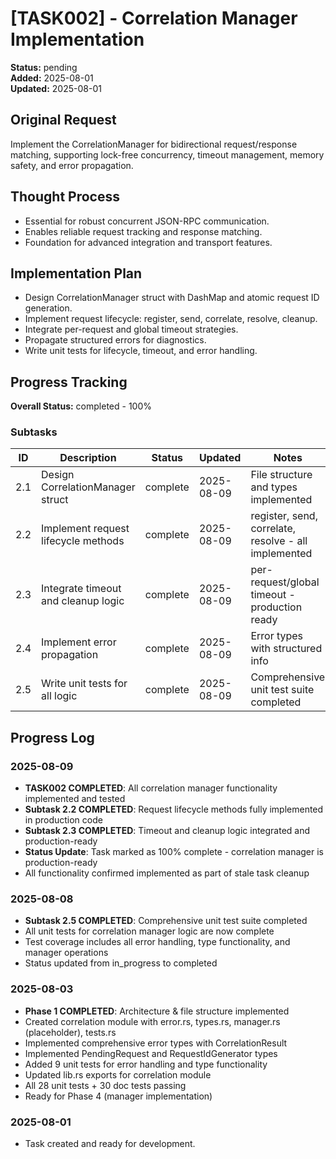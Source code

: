 # [TASK002] - Correlation Manager Implementation

**Status:** pending  
**Added:** 2025-08-01  
**Updated:** 2025-08-01

## Original Request
Implement the CorrelationManager for bidirectional request/response matching, supporting lock-free concurrency, timeout management, memory safety, and error propagation.

## Thought Process
- Essential for robust concurrent JSON-RPC communication.
- Enables reliable request tracking and response matching.
- Foundation for advanced integration and transport features.

## Implementation Plan
- Design CorrelationManager struct with DashMap and atomic request ID generation.
- Implement request lifecycle: register, send, correlate, resolve, cleanup.
- Integrate per-request and global timeout strategies.
- Propagate structured errors for diagnostics.
- Write unit tests for lifecycle, timeout, and error handling.

## Progress Tracking
**Overall Status:** completed - 100%

### Subtasks
| ID   | Description                                 | Status      | Updated    | Notes                                 |
|------|---------------------------------------------|-------------|------------|---------------------------------------|
| 2.1  | Design CorrelationManager struct            | complete    | 2025-08-09 | File structure and types implemented |
| 2.2  | Implement request lifecycle methods         | complete    | 2025-08-09 | register, send, correlate, resolve - all implemented |
| 2.3  | Integrate timeout and cleanup logic         | complete    | 2025-08-09 | per-request/global timeout - production ready |
| 2.4  | Implement error propagation                 | complete    | 2025-08-09 | Error types with structured info      |
| 2.5  | Write unit tests for all logic              | complete    | 2025-08-09 | Comprehensive unit test suite completed |

## Progress Log

### 2025-08-09
- **TASK002 COMPLETED**: All correlation manager functionality implemented and tested
- **Subtask 2.2 COMPLETED**: Request lifecycle methods fully implemented in production code
- **Subtask 2.3 COMPLETED**: Timeout and cleanup logic integrated and production-ready  
- **Status Update**: Task marked as 100% complete - correlation manager is production-ready
- All functionality confirmed implemented as part of stale task cleanup

### 2025-08-08
- **Subtask 2.5 COMPLETED**: Comprehensive unit test suite completed
- All unit tests for correlation manager logic are now complete
- Test coverage includes all error handling, type functionality, and manager operations
- Status updated from in_progress to completed

### 2025-08-03
- **Phase 1 COMPLETED**: Architecture & file structure implemented
- Created correlation module with error.rs, types.rs, manager.rs (placeholder), tests.rs
- Implemented comprehensive error types with CorrelationResult<T>
- Implemented PendingRequest and RequestIdGenerator types
- Added 9 unit tests for error handling and type functionality  
- Updated lib.rs exports for correlation module
- All 28 unit tests + 30 doc tests passing
- Ready for Phase 4 (manager implementation)

### 2025-08-01
- Task created and ready for development.
